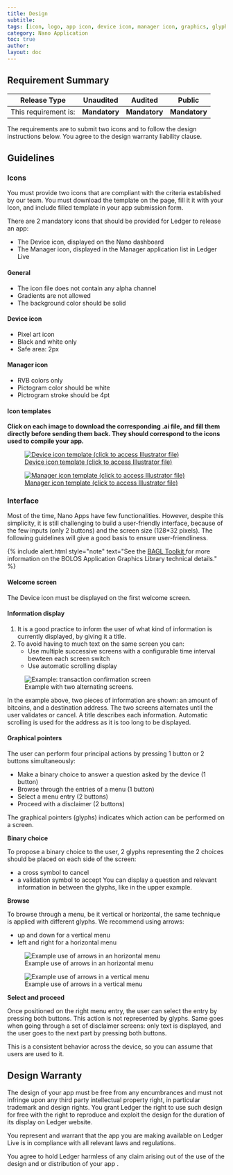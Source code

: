 ```yaml
---
title: Design
subtitle:
tags: [icon, logo, app icon, device icon, manager icon, graphics, glyphs]
category: Nano Application
toc: true
author:
layout: doc
---
```


## Requirement Summary

|    Release Type       |          Unaudited     |          Audited       |          Public        |
|-----------------------|------------------------|------------------------|------------------------|
|  This requirement is: |    <b>Mandatory</b>    |   <b>Mandatory</b>     |   <b>Mandatory</b>     |


The requirements are to submit two icons and to follow the design instructions below. You agree to the design warranty liability clause.

## Guidelines

### Icons

You must provide two icons that are compliant with the criteria established by our team.
You must download the template on the page, fill it it with your Icon, and include filled template in your app submission form.

There are 2 mandatory icons that should be provided for Ledger to release an app:

-   The Device icon, displayed on the Nano dashboard
-   The Manager icon, displayed in the Manager application list in Ledger Live

#### General

- The icon file does not contain any alpha channel
- Gradients are not allowed
- The background color should be solid

#### Device icon

- Pixel art icon
- Black and white only
- Safe area: 2px

#### Manager icon

- RVB colors only
- Pictogram color should be white
- Pictrogram stroke should be 4pt

#### Icon templates

**Click on each image to download the corresponding .ai file, and fill them directly before sending them back. They should correspond to the icons used to compile your app.**

<!-- ------------- Image ------------- -->
<!-- --------------------------------- -->
<figure>
<a href="https://drive.google.com/a/ledger.fr/file/d/1FVUWDGYPvLuyiwDFgGYiwfwk7YGsxzJ0/view?usp=sharing" title="Device template">
<img src="../images/device_template.png" class="align-center" alt="Device icon template (click to access Illustrator file)" /><figcaption aria-hidden="true">Device icon template (click to access Illustrator file)</figcaption>
</a>
</figure>

<!-- ------------- Image ------------- -->
<!-- --------------------------------- -->
<figure>
<a href="https://drive.google.com/a/ledger.fr/file/d/1OOAZWlnLlBSpScPnF5NGJ4AfczB3D591/view?usp=sharing" title="Manager template">
<img src="../images/manager_template.png" class="align-center" alt="Manager icon template (click to access Illustrator file)" /><figcaption aria-hidden="true">Manager icon template (click to access Illustrator file)</figcaption>
</a>
</figure>


### Interface

Most of the time, Nano Apps have few functionalities. However, despite this simplicity, it is still challenging to build a user-friendly interface, because of the few inputs (only 2 buttons) and the screen size (128\*32 pixels). The following guidelines will give a good basis to ensure user-friendliness.

<!--  -->
{% include alert.html style="note" text="See the <a href='../display-management' class='alert-link'> BAGL Toolkit </a> for more information on the BOLOS Application Graphics Library technical details." %}
<!--  -->

#### Welcome screen

The Device icon must be displayed on the first welcome screen.

#### Information display

1. It is a good practice to inform the user of what kind of information is currently displayed, by giving it a title.
2. To avoid having to much text on the same screen you can:
	- Use multiple successive screens with a configurable time interval bewteen each screen switch
	- Use automatic scrolling display

<!-- ------------- Image ------------- -->
<figure class="uk-text-center">
<img src="../images/scroll.gif" alt="Example: transaction confirmation screen" /><figcaption aria-hidden="true">Example with two alternating screens.</figcaption>
</figure>
<!-- --------------------------------- -->

In the example above, two pieces of information are shown: an amount of bitcoins, and a destination address. The two screens alternates until the user validates or cancel. A title describes each information. Automatic scrolling is used for the address as it is too long to be displayed.

#### Graphical pointers

The user can perform four principal actions by pressing 1 button or 2 buttons simultaneously:
-   Make a binary choice to answer a question asked by the device (1 button)
-   Browse through the entries of a menu (1 button)
-   Select a menu entry (2 buttons)
-   Proceed with a disclaimer (2 buttons)

The graphical pointers (glyphs) indicates which action can be performed on a screen.

**Binary choice**

To propose a binary choice to the user, 2 glyphs representing the 2 choices should be placed on each side of the screen:
- a cross symbol to cancel 
- a validation symbol to accept 
You can display a question and relevant information in between the glyphs, like in the upper example.

**Browse**

To browse through a menu, be it vertical or horizontal, the same technique is applied with different glyphs. We recommend using arrows: 
- up and down for a vertical menu
- left and right for a horizontal menu

<!-- ------------- Image ------------- -->
<!-- --------------------------------- -->
<figure class="uk-text-center">
<img src="../images/horizontal_menu.png" class="align-center" alt="Example use of arrows in an horizontal menu" /><figcaption aria-hidden="true">Example use of arrows in an horizontal menu</figcaption>
</figure>

<!-- ------------- Image ------------- -->
<!-- --------------------------------- -->
<figure class="uk-text-center">
<img src="../images/vertical_menu.png" class="align-center" alt="Example use of arrows in a vertical menu" /><figcaption aria-hidden="true">Example use of arrows in a vertical menu</figcaption>
</figure>

**Select and proceed**

Once positioned on the right menu entry, the user can select the entry by pressing both buttons. This action is not represented by glyphs. Same goes when going through a set of disclaimer screens: only text is displayed, and the user goes to the next part by pressing both buttons. 

This is a consistent behavior across the device, so you can assume that users are used to it.


## Design Warranty

The design of your app must be free from any encumbrances and must not infringe upon any third party intellectual property right, in particular trademark and design rights. You grant Ledger the right to use such design for free with the right to reproduce and exploit the design for the duration of its display on Ledger website.

You represent and warrant that the app you are making available on Ledger Live is in compliance with all relevant laws and regulations.

You agree to hold Ledger harmless of any claim arising out of the use of the design and or distribution of your app .

